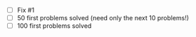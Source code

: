- [ ] Fix #1
- [ ] 50 first problems solved (need only the next 10 problems!)
- [ ] 100 first problems solved
